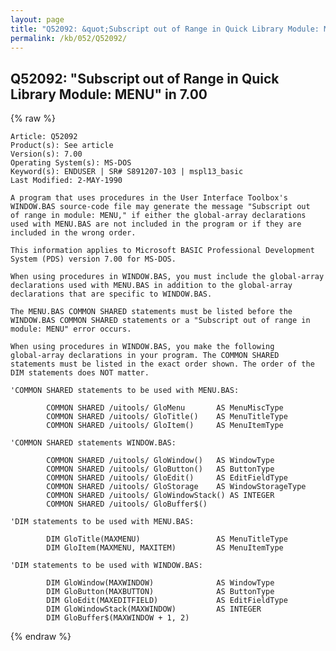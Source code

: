 ```yaml
---
layout: page
title: "Q52092: &quot;Subscript out of Range in Quick Library Module: MENU&quot; in 7.00"
permalink: /kb/052/Q52092/
---
```


## Q52092: &quot;Subscript out of Range in Quick Library Module: MENU&quot; in 7.00

{% raw %}

	Article: Q52092
	Product(s): See article
	Version(s): 7.00
	Operating System(s): MS-DOS
	Keyword(s): ENDUSER | SR# S891207-103 | mspl13_basic
	Last Modified: 2-MAY-1990
	
	A program that uses procedures in the User Interface Toolbox's
	WINDOW.BAS source-code file may generate the message "Subscript out
	of range in module: MENU," if either the global-array declarations
	used with MENU.BAS are not included in the program or if they are
	included in the wrong order.
	
	This information applies to Microsoft BASIC Professional Development
	System (PDS) version 7.00 for MS-DOS.
	
	When using procedures in WINDOW.BAS, you must include the global-array
	declarations used with MENU.BAS in addition to the global-array
	declarations that are specific to WINDOW.BAS.
	
	The MENU.BAS COMMON SHARED statements must be listed before the
	WINDOW.BAS COMMON SHARED statements or a "Subscript out of range in
	module: MENU" error occurs.
	
	When using procedures in WINDOW.BAS, you make the following
	global-array declarations in your program. The COMMON SHARED
	statements must be listed in the exact order shown. The order of the
	DIM statements does NOT matter.
	
	'COMMON SHARED statements to be used with MENU.BAS:
	
	        COMMON SHARED /uitools/ GloMenu       AS MenuMiscType
	        COMMON SHARED /uitools/ GloTitle()    AS MenuTitleType
	        COMMON SHARED /uitools/ GloItem()     AS MenuItemType
	
	'COMMON SHARED statements WINDOW.BAS:
	
	        COMMON SHARED /uitools/ GloWindow()   AS WindowType
	        COMMON SHARED /uitools/ GloButton()   AS ButtonType
	        COMMON SHARED /uitools/ GloEdit()     AS EditFieldType
	        COMMON SHARED /uitools/ GloStorage    AS WindowStorageType
	        COMMON SHARED /uitools/ GloWindowStack() AS INTEGER
	        COMMON SHARED /uitools/ GloBuffer$()
	
	'DIM statements to be used with MENU.BAS:
	
	        DIM GloTitle(MAXMENU)                 AS MenuTitleType
	        DIM GloItem(MAXMENU, MAXITEM)         AS MenuItemType
	
	'DIM statements to be used with WINDOW.BAS:
	
	        DIM GloWindow(MAXWINDOW)              AS WindowType
	        DIM GloButton(MAXBUTTON)              AS ButtonType
	        DIM GloEdit(MAXEDITFIELD)             AS EditFieldType
	        DIM GloWindowStack(MAXWINDOW)         AS INTEGER
	        DIM GloBuffer$(MAXWINDOW + 1, 2)

{% endraw %}
